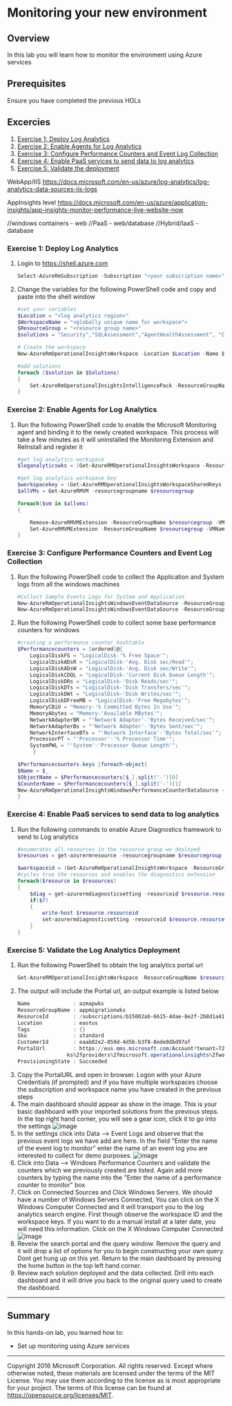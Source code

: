 # Monitoring your new environment

## Overview

In this lab you will learn how to monitor the environment using Azure services

## Prerequisites

Ensure you have completed the previous HOLs

## Excercies

1. [Exercise 1: Deploy Log Analytics](#ex1)
1. [Exercise 2: Enable Agents for Log Analytics](#ex2)
1. [Exercise 3: Configure Performance Counters and Event Log Collection](#ex3)
1. [Exercise 4: Enable PaaS services to send data to log analytics](#ex4)
1. [Exercise 5: Validate the deployment](#ex5)



WebApp/IIS
https://docs.microsoft.com/en-us/azure/log-analytics/log-analytics-data-sources-iis-logs

AppInsights level
https://docs.microsoft.com/en-us/azure/application-insights/app-insights-monitor-performance-live-website-now

//windows containers - web
//PaaS - web/database
//Hybrid/IaaS - database

### Exercise 1: Deploy Log Analytics<a name="ex1"></a>
1. Login to https://shell.azure.com
    ```powershell
    Select-AzureRmSubscription -Subscription "<your subscription name>"
    ```
1. Change the variables for the following PowerShell code and copy and paste into the shell window
	```powershell
	#set your variables
	$Location = "<log analytics region>"
	$WorkspaceName = "<globally unique name for workspace">
	$ResourceGroup = "<resource group name>"
	$solutions = "Security","SQLAssessment","AgentHealthAssessment", "ChangeTracking", "LogManagement","ADAssessment","Containers","ContainerInsights","AzureWebAppsAnalytics","ServiceMap","AppDependencyMonitor","AzureActivity"

	# Create the workspace
	New-AzureRmOperationalInsightsWorkspace -Location $Location -Name $WorkspaceName -Sku Standard -ResourceGroupName $ResourceGroup

	#add solutions
	foreach ($solution in $Solutions) 
	{
		Set-AzureRmOperationalInsightsIntelligencePack -ResourceGroupName $resourcegroup  -WorkspaceName $WorkspaceName -IntelligencePackName $solution -Enabled $true
	}
	```

### Exercise 2: Enable Agents for Log Analytics<a name="ex2"></a>
1. Run the following PowerShell code to enable the Microsoft Monitoring agent and binding it to the newly created workspace. This process will take a few minutes as it will uninstalled the Monitoring Extension and ReInstall and register it
	```powershell
	#get log analytics workspace 
	$loganalyticswks = (Get-AzureRMOperationalInsightsWorkspace -ResourceGroupName $resourcegroup -name $workspacename).customerid.guid

	#get log analytics workspace key
	$workspacekey = (Get-AzureRMOperationalInsightsWorkspaceSharedKeys -ResourceGroupname $resourcegroup -name $workspacename).primarysharedkey
	$allVMs = Get-AzureRMVM -resourcegroupname $resourcegroup

	foreach($vm in $allvms)
	{

		Remove-AzureRMVMExtension -ResourceGroupName $resourcegroup -VMName $vm.name -name Microsoft.EnterpriseCloud.Monitoring -force
		Set-AzureRMVMExtension -ResourceGroupName $resourcegroup -VMName $vm.name -Name 'MicrosoftMonitoringAgent' -Publisher 'Microsoft.EnterpriseCloud.Monitoring' -ExtensionType 'MicrosoftMonitoringAgent' -TypeHandlerVersion '1.0' -Location $vm.location -SettingString "{'workspaceId':  '$loganalyticswks'}" -ProtectedSettingString "{'workspaceKey': '$workspaceKey' }"
	}
	```
### Exercise 3: Configure Performance Counters and Event Log Collection<a name="ex3"></a>
1. Run the following PowerShell code to collect the Application and System logs from all the windows machines
	```powershell
	#Collect Sample Events Logs for System and Application
	New-AzureRmOperationalInsightsWindowsEventDataSource -ResourceGroupName $ResourceGroup -WorkspaceName $WorkspaceName -EventLogName "Application" -CollectErrors -CollectWarnings -Name "Application Event Log"
    New-AzureRmOperationalInsightsWindowsEventDataSource -ResourceGroupName $ResourceGroup -WorkspaceName $WorkspaceName -EventLogName "System" -CollectErrors -CollectWarnings -Name "System Event Log"
	```
1. Run the following PowerShell code to collect some base performance counters for windows
	```powershell
	#creating a performance counter hashtable
	$Performancecounters = [ordered]@{
        LogicalDiskFS = "LogicalDisk-'% Free Space'";
		LogicalDiskADsR = "LogicalDisk-'Avg. Disk sec/Read'";
		LogicalDiskADsW = "LogicalDisk-'Avg. Disk sec/Write'";
		LogicalDiskCDQL = "LogicalDisk-'Current Disk Queue Length'";
		LogicalDiskDRs = "LogicalDisk-'Disk Reads/sec'";
		LogicalDiskDTs = "LogicalDisk-'Disk Transfers/sec'";
		LogicalDiskDWt = "LogicalDisk-'Disk Writes/sec'";
		LogicalDiskDFreeMB = "LogicalDisk-'Free Megabytes'";
        MemoryCBiU = "Memory-'% Committed Bytes In Use'";
        MemoryAbytes = "Memory-'Available MBytes'";
		NetworkAdapterBR = "'Network Adapter'-'Bytes Received/sec'";
		NetworkAdapterBs = "'Network Adapter'-'Bytes Sent/sec'";
		NetworkInterfaceBTs = "'Network Interface'-'Bytes Total/sec'";
        ProcessorPT = "'Processor'-'% Processor Time'";
        SystemPWL = "'System'-'Processor Queue Length'";
         }

	$Performancecounters.keys |foreach-object{
    $Name = $_
    $ObjectName = $Performancecounters[$_].split('-')[0]
    $CounterName = $Performancecounters[$_].split('-')[1]
    New-AzureRmOperationalInsightsWindowsPerformanceCounterDataSource -ResourceGroupName $resourcegroup -WorkspaceName $workspacename -Name $Name -Objectname $objectName -CounterName $Countername
	}
	```
### Exercise 4: Enable PaaS services to send data to log analytics<a name=ex4></a>
1. Run the following commands to enable Azure Diagnostics framework to send to Log analytics
	```powershell
	#enumerates all resources in the resource group we deployed
	$resources = get-azurermresource -resourcegroupname $resourcegroup

	$workspaceid = (Get-AzureRmOperationalInsightsWorkspace -ResourceGroupName $resourcegroup).resourceid
	#cycles true the resources and enables the diagnostics extension
	foreach($resource in $resources)
	{
		$diag = get-azurermdiagnosticsetting -resourceid $resource.resourceid |out-null
		if($?)
		{
			write-host $resource.resourceid
			set-azurermdiagnosticsetting -resourceid $resource.resourceid -workspaceid $workspaceid -enabled $true 
		}
	}
	```
	
### Exercise 5: Validate the Log Analytics Deployment<a name=ex5></a>
1. Run the following PowerShell to obtain the log analytics portal url
	```powershell
	Get-AzureRMOperationalInsightsWorkspace -ResourceGroupName $resourcegroup -name $workspacename
	```
1. The output will include the Portal url, an output example is listed below
	```powershell
	Name              : azmapwks
	ResourceGroupName : appmigrationwks
	ResourceId        : /subscriptions/b15002ab-6615-4dae-8e2f-2b8d1a41cfc0/resourcegroups/appmigrationwks/providers/microsoft.operationalinsights/workspaces/azmapwks
	Location          : eastus
	Tags              : {}
	Sku               : standard
	CustomerId        : eaab82e2-859d-4d5b-b3f8-8ede8dbd97af
	PortalUrl         : https://eus.mms.microsoft.com/Account?tenant=72f988bf-86f1-41af-91ab-2d7cd011db47&resource=%2fsubscriptions%2fb15002ab-6615-4dae-8e2f-2b8d1a41cfc0%2fresourcegroups%2fappmigrationw
                    ks%2fproviders%2fmicrosoft.operationalinsights%2fworkspaces%2fazmapwks
	ProvisioningState : Succeeded
	```
1. Copy the PortalURL and open in browser. Logon with your Azure Credentials (if prompted) and if you have multiple workspaces choose the subscription and workspace name you have created in the previous steps
1. The main dashboard should appear as show in the image. This is your basic dashboard with your imported solutions from the previous steps. In the top right hand corner, you will see a gear icon, click it to go into the settings
	![image](./media/hol9_exercise_4_step4.PNG)
1. In the settings click into Data --> Event Logs and observe that the previous event logs we have add are here. In the field "Enter the name of the event log to monitor" enter the name of an event log you are interested to collect for demo purposes.
	![image](./media/hol9_exercise_4_step5.PNG)
1. Click into Data --> Windows Performance Counters and validate the counters which we previously created are listed. Again add more counters by typing the name into the "Enter the name of a performance counter to monitor" box 
1. Click on Connected Sources and Click Windows Servers. We should have a number of Windows Servers Connected, You can click on the X Windows Computer Connected and it will transport you to the log analytics search engine. First though observe the workspace ID and the workspace keys. If you want to do a manual install at a later date, you will need this information. Click on the X Windows Computer Connected
	![image](./media/hol9_exercise_4_step7.PNG)
1. Reveiw the search portal and the query window. Remove the query and it will drop a list of options for you to begin constructing your own query. Dont get hung up on this yet. Return to the main dashboard by pressing the home button in the top left hand corner.
1. Review each solution deployed and the data collected. Drill into each dashboard and it will drive you back to the original query used to create the dashboard.

---



## Summary

In this hands-on lab, you learned how to:

* Set up monitoring using Azure services

---

Copyright 2016 Microsoft Corporation. All rights reserved. Except where otherwise noted, these materials are licensed under the terms of the MIT License. You may use them according to the license as is most appropriate for your project. The terms of this license can be found at https://opensource.org/licenses/MIT.
